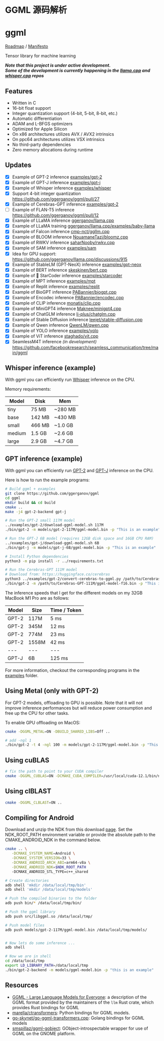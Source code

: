# GGML 源码解析

# ggml

[Roadmap](https://github.com/users/ggerganov/projects/7) / [Manifesto](https://github.com/ggerganov/llama.cpp/discussions/205)

Tensor library for machine learning

***Note that this project is under active development. \
Some of the development is currently happening in the [llama.cpp](https://github.com/ggerganov/llama.cpp) and [whisper.cpp](https://github.com/ggerganov/whisper.cpp) repos***

## Features

- Written in C
- 16-bit float support
- Integer quantization support (4-bit, 5-bit, 8-bit, etc.)
- Automatic differentiation
- ADAM and L-BFGS optimizers
- Optimized for Apple Silicon
- On x86 architectures utilizes AVX / AVX2 intrinsics
- On ppc64 architectures utilizes VSX intrinsics
- No third-party dependencies
- Zero memory allocations during runtime

## Updates

- [X] Example of GPT-2 inference [examples/gpt-2](https://github.com/ggerganov/ggml/tree/master/examples/gpt-2)
- [X] Example of GPT-J inference [examples/gpt-j](https://github.com/ggerganov/ggml/tree/master/examples/gpt-j)
- [X] Example of Whisper inference [examples/whisper](https://github.com/ggerganov/ggml/tree/master/examples/whisper)
- [X] Support 4-bit integer quantization https://github.com/ggerganov/ggml/pull/27
- [X] Example of Cerebras-GPT inference [examples/gpt-2](https://github.com/ggerganov/ggml/tree/master/examples/gpt-2)
- [ ] Example of FLAN-T5 inference https://github.com/ggerganov/ggml/pull/12
- [X] Example of LLaMA inference [ggerganov/llama.cpp](https://github.com/ggerganov/llama.cpp)
- [X] Example of LLaMA training [ggerganov/llama.cpp/examples/baby-llama](https://github.com/ggerganov/llama.cpp/tree/master/examples/baby-llama)
- [X] Example of Falcon inference [cmp-nct/ggllm.cpp](https://github.com/cmp-nct/ggllm.cpp)
- [X] Example of BLOOM inference [NouamaneTazi/bloomz.cpp](https://github.com/NouamaneTazi/bloomz.cpp)
- [X] Example of RWKV inference [saharNooby/rwkv.cpp](https://github.com/saharNooby/rwkv.cpp)
- [X] Example of SAM inference [examples/sam](https://github.com/ggerganov/ggml/tree/master/examples/sam)
- [X] Idea for GPU support: https://github.com/ggerganov/llama.cpp/discussions/915
- [X] Example of StableLM (GPT-NeoX) inference [examples/gpt-neox](https://github.com/ggerganov/ggml/tree/master/examples/gpt-neox)
- [X] Example of BERT inference [skeskinen/bert.cpp](https://github.com/skeskinen/bert.cpp)
- [X] Example of 💫 StarCoder inference [examples/starcoder](https://github.com/ggerganov/ggml/tree/master/examples/starcoder)
- [X] Example of MPT inference [examples/mpt](https://github.com/ggerganov/ggml/tree/master/examples/mpt)
- [X] Example of Replit inference [examples/replit](https://github.com/ggerganov/ggml/tree/master/examples/replit)
- [X] Example of BioGPT inference [PABannier/biogpt.cpp](https://github.com/PABannier/biogpt.cpp)
- [X] Example of Encodec inference [PABannier/encodec.cpp](https://github.com/PABannier/encodec.cpp)
- [X] Example of CLIP inference [monatis/clip.cpp](https://github.com/monatis/clip.cpp)
- [X] Example of MiniGPT4 inference [Maknee/minigpt4.cpp](https://github.com/Maknee/minigpt4.cpp)
- [X] Example of ChatGLM inference [li-plus/chatglm.cpp](https://github.com/li-plus/chatglm.cpp)
- [X] Example of Stable Diffusion inference [leejet/stable-diffusion.cpp](https://github.com/leejet/stable-diffusion.cpp)
- [X] Example of Qwen inference [QwenLM/qwen.cpp](https://github.com/QwenLM/qwen.cpp)
- [X] Example of YOLO inference [examples/yolo](https://github.com/ggerganov/ggml/tree/master/examples/yolo)
- [X] Example of ViT inference [staghado/vit.cpp](https://github.com/staghado/vit.cpp)
- [X] SeamlessM4T inference *(in development)* https://github.com/facebookresearch/seamless_communication/tree/main/ggml

## Whisper inference (example)

With ggml you can efficiently run [Whisper](examples/whisper) inference on the CPU.

Memory requirements:

| Model  | Disk   | Mem     |
| ---    | ---    | ---     |
| tiny   |  75 MB | ~280 MB |
| base   | 142 MB | ~430 MB |
| small  | 466 MB | ~1.0 GB |
| medium | 1.5 GB | ~2.6 GB |
| large  | 2.9 GB | ~4.7 GB |

## GPT inference (example)

With ggml you can efficiently run [GPT-2](examples/gpt-2) and [GPT-J](examples/gpt-j) inference on the CPU.

Here is how to run the example programs:

```bash
# Build ggml + examples
git clone https://github.com/ggerganov/ggml
cd ggml
mkdir build && cd build
cmake ..
make -j4 gpt-2-backend gpt-j

# Run the GPT-2 small 117M model
../examples/gpt-2/download-ggml-model.sh 117M
./bin/gpt-2 -m models/gpt-2-117M/ggml-model.bin -p "This is an example"

# Run the GPT-J 6B model (requires 12GB disk space and 16GB CPU RAM)
../examples/gpt-j/download-ggml-model.sh 6B
./bin/gpt-j -m models/gpt-j-6B/ggml-model.bin -p "This is an example"

# Install Python dependencies
python3 -m pip install -r ../requirements.txt

# Run the Cerebras-GPT 111M model
# Download from: https://huggingface.co/cerebras
python3 ../examples/gpt-2/convert-cerebras-to-ggml.py /path/to/Cerebras-GPT-111M/
./bin/gpt-2 -m /path/to/Cerebras-GPT-111M/ggml-model-f16.bin -p "This is an example"
```

The inference speeds that I get for the different models on my 32GB MacBook M1 Pro are as follows:

| Model | Size  | Time / Token |
| ---   | ---   | ---    |
| GPT-2 |  117M |   5 ms |
| GPT-2 |  345M |  12 ms |
| GPT-2 |  774M |  23 ms |
| GPT-2 | 1558M |  42 ms |
| ---   | ---   | ---    |
| GPT-J |    6B | 125 ms |

For more information, checkout the corresponding programs in the [examples](examples) folder.

## Using Metal (only with GPT-2)

For GPT-2 models, offloading to GPU is possible. Note that it will not improve inference performances but will reduce power consumption and free up the CPU for other tasks.

To enable GPU offloading on MacOS:

```bash
cmake -DGGML_METAL=ON -DBUILD_SHARED_LIBS=Off ..

# add -ngl 1
./bin/gpt-2 -t 4 -ngl 100 -m models/gpt-2-117M/ggml-model.bin -p "This is an example"
```

## Using cuBLAS

```bash
# fix the path to point to your CUDA compiler
cmake -DGGML_CUBLAS=ON -DCMAKE_CUDA_COMPILER=/usr/local/cuda-12.1/bin/nvcc ..
```

## Using clBLAST

```bash
cmake -DGGML_CLBLAST=ON ..
```
## Compiling for Android

Download and unzip the NDK from this download [page](https://developer.android.com/ndk/downloads). Set the NDK_ROOT_PATH environment variable or provide the absolute path to the CMAKE_ANDROID_NDK in the command below.

```bash
cmake .. \
   -DCMAKE_SYSTEM_NAME=Android \
   -DCMAKE_SYSTEM_VERSION=33 \
   -DCMAKE_ANDROID_ARCH_ABI=arm64-v8a \
   -DCMAKE_ANDROID_NDK=$NDK_ROOT_PATH
   -DCMAKE_ANDROID_STL_TYPE=c++_shared 
```

```bash
# Create directories
adb shell 'mkdir /data/local/tmp/bin'
adb shell 'mkdir /data/local/tmp/models'

# Push the compiled binaries to the folder
adb push bin/* /data/local/tmp/bin/

# Push the ggml library
adb push src/libggml.so /data/local/tmp/

# Push model files
adb push models/gpt-2-117M/ggml-model.bin /data/local/tmp/models/


# Now lets do some inference ...
adb shell

# Now we are in shell
cd /data/local/tmp
export LD_LIBRARY_PATH=/data/local/tmp
./bin/gpt-2-backend -m models/ggml-model.bin -p "this is an example"
```

## Resources

- [GGML - Large Language Models for Everyone](https://github.com/rustformers/llm/blob/main/crates/ggml/README.md): a description of the GGML format provided by the maintainers of the `llm` Rust crate, which provides Rust bindings for GGML
- [marella/ctransformers](https://github.com/marella/ctransformers): Python bindings for GGML models.
- [go-skynet/go-ggml-transformers.cpp](https://github.com/go-skynet/go-ggml-transformers.cpp): Golang bindings for GGML models
- [smspillaz/ggml-gobject](https://github.com/smspillaz/ggml-gobject): GObject-introspectable wrapper for use of GGML on the GNOME platform.
